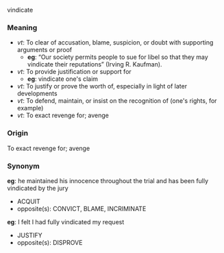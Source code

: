 vindicate
### Meaning
+ _vt_: To clear of accusation, blame, suspicion, or doubt with supporting arguments or proof
    + __eg__: “Our society permits people to sue for libel so that they may vindicate their reputations” (Irving R. Kaufman).
+ _vt_: To provide justification or support for
    + __eg__: vindicate one's claim
+ _vt_: To justify or prove the worth of, especially in light of later developments
+ _vt_: To defend, maintain, or insist on the recognition of (one's rights, for example)
+ _vt_: To exact revenge for; avenge

### Origin

To exact revenge for; avenge

### Synonym

__eg__: he maintained his innocence throughout the trial and has been fully vindicated by the jury

+ ACQUIT
+ opposite(s): CONVICT, BLAME, INCRIMINATE

__eg__: I felt I had fully vindicated my request

+ JUSTIFY
+ opposite(s): DISPROVE


